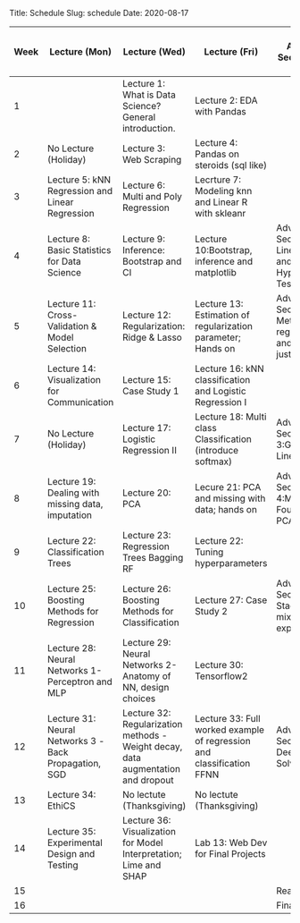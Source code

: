 Title: Schedule
Slug: schedule
Date: 2020-08-17


|Week|Lecture (Mon)|Lecture (Wed)|Lecture (Fri)|Advanced Section (Wed)|Assignment (R:Released Tue - D:Due Wed)|
|-----|-----|-----|-----|-----|-----|
|1||Lecture 1: What is Data Science?  General introduction.|Lecture 2: EDA with Pandas||R:HW0|
|2|No Lecture (Holiday)|Lecture 3: Web Scraping |Lecture 4: Pandas on steroids (sql like) ||R:HW1 - D:HW0|
|3|Lecture 5: kNN Regression and Linear Regression|Lecture 6: Multi and Poly Regression|Lecrture 7:  Modeling knn and Linear R with skleanr| |R:HW2 - D:HW1|
|4|Lecture 8: Basic Statistics for Data Science|Lecture 9: Inference: Bootstrap and CI |Lecture 10:Bootstrap, inference and matplotlib|Advanced Section 1: Linear Algebra and Hypothesis Testing|R:HW3 - D:HW2|
|5|Lecture 11: Cross-Validation & Model Selection |Lecture 12: Regularization: Ridge & Lasso |Lecture 13: Estimation of regularization parameter;  Hands on|Advanced Section 2: Methods of regularization and their justifications|R:HW4 (individual) - D:HW3|
|6|Lecture 14:  Visualization for Communication|Lecture 15: Case Study 1  |Lecture 16: kNN classification and Logistic Regression I||R: HW5 - D: Milestone 2 |
|7|No Lecture (Holiday)|Lecture 17: Logistic Regression II|Lecture 18: Multi class Classification (introduce softmax) |Advanced Section 3:Generalized Linear Models| |
|8|Lecture 19:  Dealing with missing data, imputation|Lecture 20: PCA|Lecure 21: PCA and missing with data; hands on|Advanced Section 4:Mathematical Foundations of PCA|R:HW6 - D:HW5|
|9|Lecture 22: Classification Trees|Lecture 23: Regression Trees Bagging RF|Lecture 22: Tuning hyperparameters | |R:HW7 (individual) -  D:HW6|
|10|Lecture 25: Boosting Methods for Regression|Lecture 26: Boosting Methods for Classification|Lecture 27: Case Study 2|Advanced Section 5: Stacking and mixture of experts| |
|11|Lecture 28: Neural Networks 1-Perceptron and MLP|Lecture 29: Neural Networks 2-  Anatomy of NN, design choices |Lecture 30: Tensorflow2||R:HW8 - D:HW7|
|12|Lecture 31: Neural Networks 3 -Back Propagation, SGD|Lecture 32: Regularization methods - Weight decay, data augmentation and dropout|Lecture 33:  Full worked example of regression and classification FFNN|Advanced Section 6: Deeper into Solvers| |
|13|Lecture 34: EthiCS|No lectute (Thanksgiving) |No lectute (Thanksgiving) || |
|14|Lecture 35: Experimental Design and Testing |Lecture 36: Visualization for Model Interpretation; Lime and SHAP |Lab 13: Web Dev for Final Projects|| R:HW9 - D: HW8 |
|15||||Reading Period||
|16||||Finals Week||
